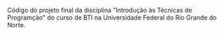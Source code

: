 Código do projeto final da disciplina "Introdução às Técnicas de Programção" do curso de BTI na Universidade Federal do Rio Grande do Norte.